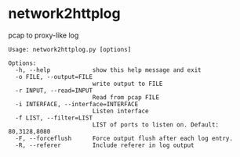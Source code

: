 # network2httplog
pcap to proxy-like log

    Usage: network2httplog.py [options]

    Options:
      -h, --help            show this help message and exit
      -o FILE, --output=FILE
                            write output to FILE
      -r INPUT, --read=INPUT
                            Read from pcap FILE
      -i INTERFACE, --interface=INTERFACE
                            Listen interface
      -f LIST, --filter=LIST
                            LIST of ports to listen on. Default: 80,3128,8080
      -F, --forceflush      Force output flush after each log entry.
      -R, --referer         Include referer in log output


